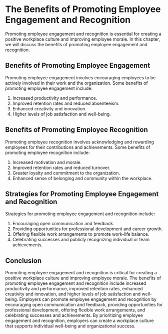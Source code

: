The Benefits of Promoting Employee Engagement and Recognition
=======================================================================================================================

Promoting employee engagement and recognition is essential for creating a positive workplace culture and improving employee morale. In this chapter, we will discuss the benefits of promoting employee engagement and recognition.

Benefits of Promoting Employee Engagement
-----------------------------------------

Promoting employee engagement involves encouraging employees to be actively involved in their work and the organization. Some benefits of promoting employee engagement include:

1. Increased productivity and performance.
2. Improved retention rates and reduced absenteeism.
3. Enhanced creativity and innovation.
4. Higher levels of job satisfaction and well-being.

Benefits of Promoting Employee Recognition
------------------------------------------

Promoting employee recognition involves acknowledging and rewarding employees for their contributions and achievements. Some benefits of promoting employee recognition include:

1. Increased motivation and morale.
2. Improved retention rates and reduced turnover.
3. Greater loyalty and commitment to the organization.
4. Enhanced sense of belonging and community within the workplace.

Strategies for Promoting Employee Engagement and Recognition
------------------------------------------------------------

Strategies for promoting employee engagement and recognition include:

1. Encouraging open communication and feedback.
2. Providing opportunities for professional development and career growth.
3. Offering flexible work arrangements to promote work-life balance.
4. Celebrating successes and publicly recognizing individual or team achievements.

Conclusion
----------

Promoting employee engagement and recognition is critical for creating a positive workplace culture and improving employee morale. The benefits of promoting employee engagement and recognition include increased productivity and performance, improved retention rates, enhanced creativity and innovation, and higher levels of job satisfaction and well-being. Employers can promote employee engagement and recognition by encouraging open communication and feedback, providing opportunities for professional development, offering flexible work arrangements, and celebrating successes and achievements. By prioritizing employee engagement and recognition, employers can create a workplace culture that supports individual well-being and organizational success.
